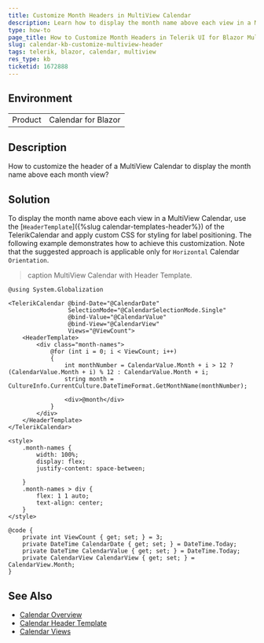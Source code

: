 ```yaml
---
title: Customize Month Headers in MultiView Calendar
description: Learn how to display the month name above each view in a MultiView Calendar using a custom header template and CSS in Telerik UI for Blazor.
type: how-to
page_title: How to Customize Month Headers in Telerik UI for Blazor MultiView Calendar
slug: calendar-kb-customize-multiview-header
tags: telerik, blazor, calendar, multiview
res_type: kb
ticketid: 1672888
---
```


## Environment

<table>
    <tbody>
        <tr>
            <td>Product</td>
            <td>Calendar for Blazor</td>
        </tr>
    </tbody>
</table>

## Description

How to customize the header of a MultiView Calendar to display the month name above each month view?

## Solution

To display the month name above each view in a MultiView Calendar, use the [`HeaderTemplate`]({%slug calendar-templates-header%}) of the TelerikCalendar and apply custom CSS for styling for label positioning. The following example demonstrates how to achieve this customization. Note that the suggested approach is applicable only for `Horizontal` Calendar `Orientation`.

>caption MultiView Calendar with Header Template.

````CSHTML
@using System.Globalization

<TelerikCalendar @bind-Date="@CalendarDate"
                 SelectionMode="@CalendarSelectionMode.Single"
                 @bind-Value="@CalendarValue"
                 @bind-View="@CalendarView"
                 Views="@ViewCount">
    <HeaderTemplate>
        <div class="month-names">
            @for (int i = 0; i < ViewCount; i++)
            {
                int monthNumber = CalendarValue.Month + i > 12 ? (CalendarValue.Month + i) % 12 : CalendarValue.Month + i;
                string month = CultureInfo.CurrentCulture.DateTimeFormat.GetMonthName(monthNumber);

                <div>@month</div>
            }
        </div>
    </HeaderTemplate>
</TelerikCalendar>

<style>
    .month-names {
        width: 100%;
        display: flex;
        justify-content: space-between;
        
    }
    .month-names > div {
        flex: 1 1 auto;
        text-align: center;
    }
</style>

@code {
    private int ViewCount { get; set; } = 3;
    private DateTime CalendarDate { get; set; } = DateTime.Today;
    private DateTime CalendarValue { get; set; } = DateTime.Today;
    private CalendarView CalendarView { get; set; } = CalendarView.Month;
}
````

## See Also

* [Calendar Overview](https://docs.telerik.com/blazor-ui/components/calendar/overview)
* [Calendar Header Template](https://docs.telerik.com/blazor-ui/components/calendar/templates/header-template)
* [Calendar Views](https://docs.telerik.com/blazor-ui/components/calendar/views)
